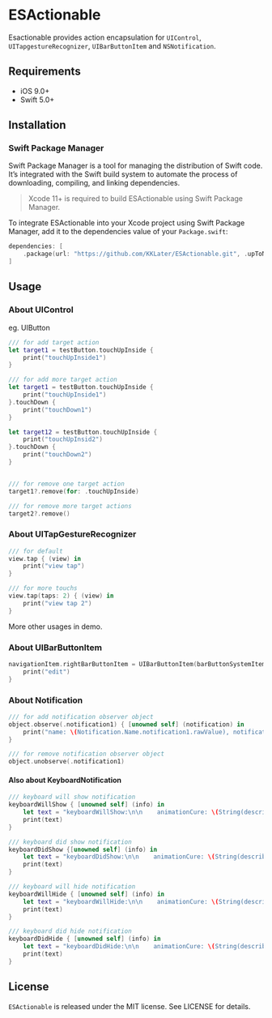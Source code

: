 # ESActionable

Esactionable provides action encapsulation for `UIControl`, `UITapgestureRecognizer`, `UIBarButtonItem` and `NSNotification`.

## Requirements

* iOS 9.0+
* Swift 5.0+

## Installation

### Swift Package Manager

Swift Package Manager is a tool for managing the distribution of Swift code. It’s integrated with the Swift build system to automate the process of downloading, compiling, and linking dependencies.

> Xcode 11+ is required to build ESActionable using Swift Package Manager.

To integrate ESActionable into your Xcode project using Swift Package Manager, add it to the dependencies value of your `Package.swift`:

```swift
dependencies: [
    .package(url: "https://github.com/KKLater/ESActionable.git", .upToNextMajor(from: "0.0.1"))
]
```

## Usage

### About UIControl 

eg. UIButton

```Swift
/// for add target action
let target1 = testButton.touchUpInside {
    print("touchUpInside1")
}

/// for add more target action
let target1 = testButton.touchUpInside {
    print("touchUpInside1")
}.touchDown {
    print("touchDown1")
}

let target12 = testButton.touchUpInside {
    print("touchUpInsid2")
}.touchDown {
    print("touchDown2")
}


/// for remove one target action
target1?.remove(for: .touchUpInside)

/// for remove more target actions
target2?.remove()
```

### About UITapGestureRecognizer

```swift
/// for default
view.tap { (view) in
    print("view tap")
}

/// for more touchs
view.tap(taps: 2) { (view) in
    print("view tap 2")
}
```
More other usages in demo.

### About UIBarButtonItem

```swift
navigationItem.rightBarButtonItem = UIBarButtonItem(barButtonSystemItem: .edit) { (item) in
    print("edit")
}
```

### About Notification

```Swift
/// for add notification observer object
object.observe(.notification1) { [unowned self] (notification) in
    print("name: \(Notification.Name.notification1.rawValue), notification: \(notification)")
}

/// for remove notification observer object
object.unobserve(.notification1)
```

#### Also about KeyboardNotification

```Swift
/// keyboard will show notification
keyboardWillShow { [unowned self] (info) in
    let text = "keyboardWillShow:\n\n    animationCure: \(String(describing: info.animationCure)),\n    animationDuration: \(info.animationDuration),\n    beginFrame: \(String(describing: info.beginFrame)), \n    endFrame: \(String(describing: info.endFrame)), \n    isLocal: \(info.isLocal)"
    print(text)
}

/// keyboard did show notification
keyboardDidShow {[unowned self] (info) in
    let text = "keyboardDidShow:\n\n    animationCure: \(String(describing: info.animationCure)),\n    animationDuration: \(info.animationDuration),\n    beginFrame: \(String(describing: info.beginFrame)), \n    endFrame: \(String(describing: info.endFrame)), \n    isLocal: \(info.isLocal)"
    print(text)
}

/// keyboard will hide notification
keyboardWillHide { [unowned self] (info) in
    let text = "keyboardWillHide:\n\n    animationCure: \(String(describing: info.animationCure)),\n    animationDuration: \(info.animationDuration),\n    beginFrame: \(String(describing: info.beginFrame)), \n    endFrame: \(String(describing: info.endFrame)), \n    isLocal: \(info.isLocal)"
    print(text)
}

/// keyboard did hide notification
keyboardDidHide { [unowned self] (info) in
    let text = "keyboardDidHide:\n\n    animationCure: \(String(describing: info.animationCure)),\n    animationDuration: \(info.animationDuration),\n    beginFrame: \(String(describing: info.beginFrame)), \n    endFrame: \(String(describing: info.endFrame)), \n    isLocal: \(info.isLocal)"
    print(text)
}
```

## License

`ESActionable` is released under the MIT license. See LICENSE for details.

